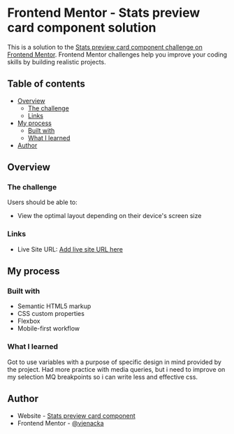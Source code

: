 # Frontend Mentor - Stats preview card component solution

This is a solution to the [Stats preview card component challenge on Frontend Mentor](https://www.frontendmentor.io/challenges/stats-preview-card-component-8JqbgoU62). Frontend Mentor challenges help you improve your coding skills by building realistic projects.

## Table of contents

- [Overview](#overview)
  - [The challenge](#the-challenge)
  - [Links](#links)
- [My process](#my-process)
  - [Built with](#built-with)
  - [What I learned](#what-i-learned)
- [Author](#author)

## Overview

### The challenge

Users should be able to:

- View the optimal layout depending on their device's screen size

### Links

- Live Site URL: [Add live site URL here](https://your-live-site-url.com)

## My process

### Built with

- Semantic HTML5 markup
- CSS custom properties
- Flexbox
- Mobile-first workflow

### What I learned

Got to use variables with a purpose of specific design in mind provided by the project. Had more practice with media queries, but i need to improve on my selection MQ breakpoints so i can write less and effective css.

## Author

- Website - [Stats preview card component](https://vjenacka.github.io/Stats-preview-card-Frontend-Master/)
- Frontend Mentor - [@vjenacka](https://www.frontendmentor.io/profile/vjenacka)
